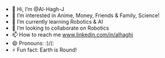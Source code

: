 - 👋 Hi, I’m @Al-Hagh-J
- 👀 I’m interested in Anime, Money, Friends & Family, Science!
- 🌱 I’m currently learning Robotics & AI
- 💞️ I’m looking to collaborate on Robotics
- 📫 How to reach me www.linkedin.com/in/alhaghj
- 😄 Pronouns: :)/(:
- ⚡ Fun fact: Earth is Round!
